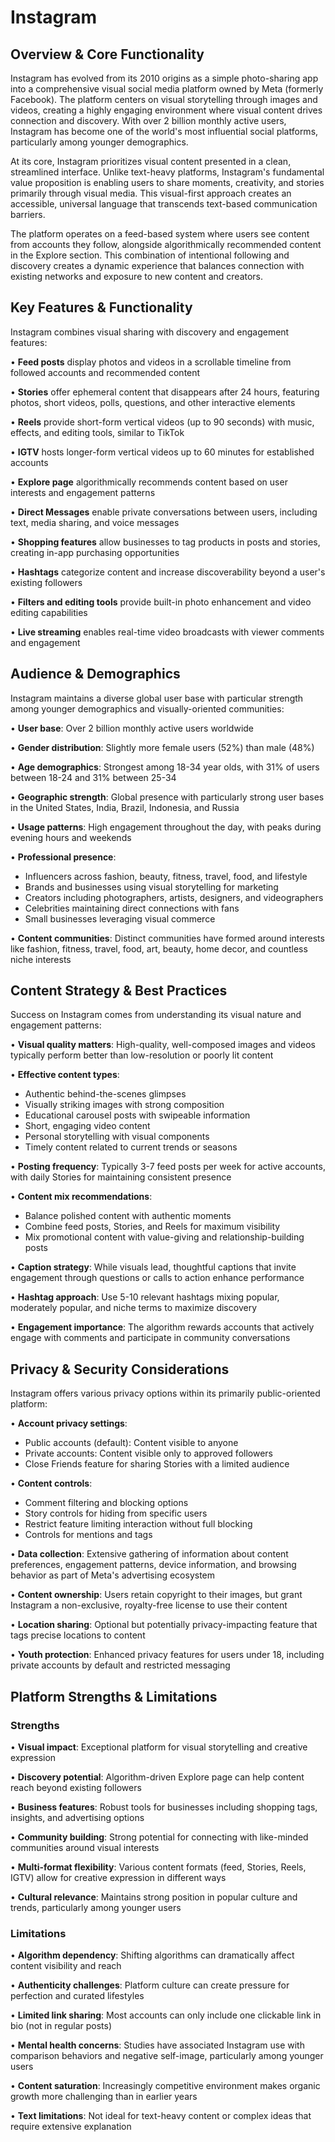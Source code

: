 # Instagram

## Overview & Core Functionality

Instagram has evolved from its 2010 origins as a simple photo-sharing app into a comprehensive visual social media platform owned by Meta (formerly Facebook). The platform centers on visual storytelling through images and videos, creating a highly engaging environment where visual content drives connection and discovery. With over 2 billion monthly active users, Instagram has become one of the world's most influential social platforms, particularly among younger demographics.

At its core, Instagram prioritizes visual content presented in a clean, streamlined interface. Unlike text-heavy platforms, Instagram's fundamental value proposition is enabling users to share moments, creativity, and stories primarily through visual media. This visual-first approach creates an accessible, universal language that transcends text-based communication barriers.

The platform operates on a feed-based system where users see content from accounts they follow, alongside algorithmically recommended content in the Explore section. This combination of intentional following and discovery creates a dynamic experience that balances connection with existing networks and exposure to new content and creators.

## Key Features & Functionality

Instagram combines visual sharing with discovery and engagement features:

• **Feed posts** display photos and videos in a scrollable timeline from followed accounts and recommended content

• **Stories** offer ephemeral content that disappears after 24 hours, featuring photos, short videos, polls, questions, and other interactive elements

• **Reels** provide short-form vertical videos (up to 90 seconds) with music, effects, and editing tools, similar to TikTok

• **IGTV** hosts longer-form vertical videos up to 60 minutes for established accounts

• **Explore page** algorithmically recommends content based on user interests and engagement patterns

• **Direct Messages** enable private conversations between users, including text, media sharing, and voice messages

• **Shopping features** allow businesses to tag products in posts and stories, creating in-app purchasing opportunities

• **Hashtags** categorize content and increase discoverability beyond a user's existing followers

• **Filters and editing tools** provide built-in photo enhancement and video editing capabilities

• **Live streaming** enables real-time video broadcasts with viewer comments and engagement

## Audience & Demographics

Instagram maintains a diverse global user base with particular strength among younger demographics and visually-oriented communities:

• **User base**: Over 2 billion monthly active users worldwide

• **Gender distribution**: Slightly more female users (52%) than male (48%)

• **Age demographics**: Strongest among 18-34 year olds, with 31% of users between 18-24 and 31% between 25-34

• **Geographic strength**: Global presence with particularly strong user bases in the United States, India, Brazil, Indonesia, and Russia

• **Usage patterns**: High engagement throughout the day, with peaks during evening hours and weekends

• **Professional presence**:
  - Influencers across fashion, beauty, fitness, travel, food, and lifestyle
  - Brands and businesses using visual storytelling for marketing
  - Creators including photographers, artists, designers, and videographers
  - Celebrities maintaining direct connections with fans
  - Small businesses leveraging visual commerce

• **Content communities**: Distinct communities have formed around interests like fashion, fitness, travel, food, art, beauty, home decor, and countless niche interests

## Content Strategy & Best Practices

Success on Instagram comes from understanding its visual nature and engagement patterns:

• **Visual quality matters**: High-quality, well-composed images and videos typically perform better than low-resolution or poorly lit content

• **Effective content types**:
  - Authentic behind-the-scenes glimpses
  - Visually striking images with strong composition
  - Educational carousel posts with swipeable information
  - Short, engaging video content
  - Personal storytelling with visual components
  - Timely content related to current trends or seasons

• **Posting frequency**: Typically 3-7 feed posts per week for active accounts, with daily Stories for maintaining consistent presence

• **Content mix recommendations**:
  - Balance polished content with authentic moments
  - Combine feed posts, Stories, and Reels for maximum visibility
  - Mix promotional content with value-giving and relationship-building posts

• **Caption strategy**: While visuals lead, thoughtful captions that invite engagement through questions or calls to action enhance performance

• **Hashtag approach**: Use 5-10 relevant hashtags mixing popular, moderately popular, and niche terms to maximize discovery

• **Engagement importance**: The algorithm rewards accounts that actively engage with comments and participate in community conversations

## Privacy & Security Considerations

Instagram offers various privacy options within its primarily public-oriented platform:

• **Account privacy settings**:
  - Public accounts (default): Content visible to anyone
  - Private accounts: Content visible only to approved followers
  - Close Friends feature for sharing Stories with a limited audience

• **Content controls**:
  - Comment filtering and blocking options
  - Story controls for hiding from specific users
  - Restrict feature limiting interaction without full blocking
  - Controls for mentions and tags

• **Data collection**: Extensive gathering of information about content preferences, engagement patterns, device information, and browsing behavior as part of Meta's advertising ecosystem

• **Content ownership**: Users retain copyright to their images, but grant Instagram a non-exclusive, royalty-free license to use their content

• **Location sharing**: Optional but potentially privacy-impacting feature that tags precise locations to content

• **Youth protection**: Enhanced privacy features for users under 18, including private accounts by default and restricted messaging

## Platform Strengths & Limitations

### Strengths

• **Visual impact**: Exceptional platform for visual storytelling and creative expression

• **Discovery potential**: Algorithm-driven Explore page can help content reach beyond existing followers

• **Business features**: Robust tools for businesses including shopping tags, insights, and advertising options

• **Community building**: Strong potential for connecting with like-minded communities around visual interests

• **Multi-format flexibility**: Various content formats (feed, Stories, Reels, IGTV) allow for creative expression in different ways

• **Cultural relevance**: Maintains strong position in popular culture and trends, particularly among younger users

### Limitations

• **Algorithm dependency**: Shifting algorithms can dramatically affect content visibility and reach

• **Authenticity challenges**: Platform culture can create pressure for perfection and curated lifestyles

• **Limited link sharing**: Most accounts can only include one clickable link in bio (not in regular posts)

• **Mental health concerns**: Studies have associated Instagram use with comparison behaviors and negative self-image, particularly among younger users

• **Content saturation**: Increasingly competitive environment makes organic growth more challenging than in earlier years

• **Text limitations**: Not ideal for text-heavy content or complex ideas that require extensive explanation
